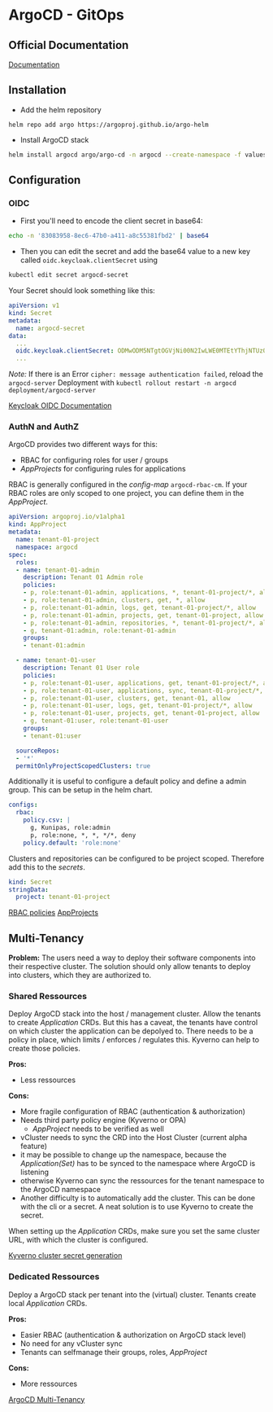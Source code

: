 # ArgoCD - GitOps

## Official Documentation

[Documentation](https://argo-cd.readthedocs.io/en/stable/)

## Installation

- Add the helm repository

```
helm repo add argo https://argoproj.github.io/argo-helm
```

- Install ArgoCD stack

```bash
helm install argocd argo/argo-cd -n argocd --create-namespace -f values.yml
```

## Configuration

### OIDC

- First you'll need to encode the client secret in base64:

```bash
echo -n '83083958-8ec6-47b0-a411-a8c55381fbd2' | base64
```

- Then you can edit the secret and add the base64 value to a new key called
  `oidc.keycloak.clientSecret` using

```bash
kubectl edit secret argocd-secret
```

Your Secret should look something like this:

```yaml
apiVersion: v1
kind: Secret
metadata:
  name: argocd-secret
data:
  ...
  oidc.keycloak.clientSecret: ODMwODM5NTgtOGVjNi00N2IwLWE0MTEtYThjNTUzODFmYmQy   
  ...
```

_Note:_ If there is an Error `cipher: message authentication failed`, reload the
`argocd-server` Deployment with
`kubectl rollout restart -n argocd deployment/argocd-server`

[Keycloak OIDC Documentation](https://argo-cd.readthedocs.io/en/stable/operator-manual/user-management/keycloak/)

### AuthN and AuthZ

ArgoCD provides two different ways for this:

- RBAC for configuring roles for user / groups
- _AppProjects_ for configuring rules for applications

RBAC is generally configured in the _config-map_ `argocd-rbac-cm`. If your RBAC
roles are only scoped to one project, you can define them in the _AppProject_.

```yaml
apiVersion: argoproj.io/v1alpha1
kind: AppProject
metadata:
  name: tenant-01-project
  namespace: argocd
spec:
  roles:
  - name: tenant-01-admin
    description: Tenant 01 Admin role
    policies:
    - p, role:tenant-01-admin, applications, *, tenant-01-project/*, allow
    - p, role:tenant-01-admin, clusters, get, *, allow
    - p, role:tenant-01-admin, logs, get, tenant-01-project/*, allow
    - p, role:tenant-01-admin, projects, get, tenant-01-project, allow
    - p, role:tenant-01-admin, repositories, *, tenant-01-project/*, allow
    - g, tenant-01:admin, role:tenant-01-admin
    groups:
    - tenant-01:admin

  - name: tenant-01-user
    description: Tenant 01 User role
    policies:
    - p, role:tenant-01-user, applications, get, tenant-01-project/*, allow
    - p, role:tenant-01-user, applications, sync, tenant-01-project/*, allow
    - p, role:tenant-01-user, clusters, get, tenant-01, allow
    - p, role:tenant-01-user, logs, get, tenant-01-project/*, allow
    - p, role:tenant-01-user, projects, get, tenant-01-project, allow
    - g, tenant-01:user, role:tenant-01-user
    groups:
    - tenant-01:user

  sourceRepos:
  - '*'
  permitOnlyProjectScopedClusters: true
```

Additionally it is useful to configure a default policy and define a admin
group. This can be setup in the helm chart.

```yaml
configs:
  rbac:
    policy.csv: |
      g, Kunipas, role:admin
      p, role:none, *, *, */*, deny
    policy.default: 'role:none'
```

Clusters and repositories can be configured to be project scoped. Therefore add
this to the _secrets_.

```yaml
kind: Secret
stringData:
  project: tenant-01-project
```

[RBAC policies](https://argo-cd.readthedocs.io/en/stable/operator-manual/rbac/)
[AppProjects](https://argo-cd.readthedocs.io/en/stable/user-guide/projects)

## Multi-Tenancy

**Problem:** The users need a way to deploy their software components into their
respective cluster. The solution should only allow tenants to deploy into
clusters, which they are authorized to.

### Shared Ressources

Deploy ArgoCD stack into the host / management cluster. Allow the tenants to
create _Application_ CRDs. But this has a caveat, the tenants have control on
which cluster the application can be depolyed to. There needs to be a policy in
place, which limits / enforces / regulates this. Kyverno can help to create
those policies.

**Pros:**

- Less ressources

**Cons:**

- More fragile configuration of RBAC (authentication & authorization)
- Needs third party policy engine (Kyverno or OPA)
  - _AppProject_ needs to be verified as well
- vCluster needs to sync the CRD into the Host Cluster (current alpha feature)
- it may be possible to change up the namespace, because the _Application(Set)_
  has to be synced to the namespace where ArgoCD is listening
- otherwise Kyverno can sync the ressources for the tenant namespace to the
  ArgoCD namespace
- Another difficulty is to automatically add the cluster. This can be done with
  the cli or a secret. A neat solution is to use Kyverno to create the secret.

When setting up the _Application_ CRDs, make sure you set the same cluster URL,
with which the cluster is configured.

[Kyverno cluster secret generation](https://piotrminkowski.com/2022/12/09/manage-multiple-kubernetes-clusters-with-argocd/)

### Dedicated Ressources

Deploy a ArgoCD stack per tenant into the (virtual) cluster. Tenants create
local _Application_ CRDs.

**Pros:**

- Easier RBAC (authentication & authorization on ArgoCD stack level)
- No need for any vCluster sync
- Tenants can selfmanage their groups, roles, _AppProject_

**Cons:**

- More ressources

[ArgoCD Multi-Tenancy](https://www.youtube.com/watch?v=HoVljPnJO1c)
